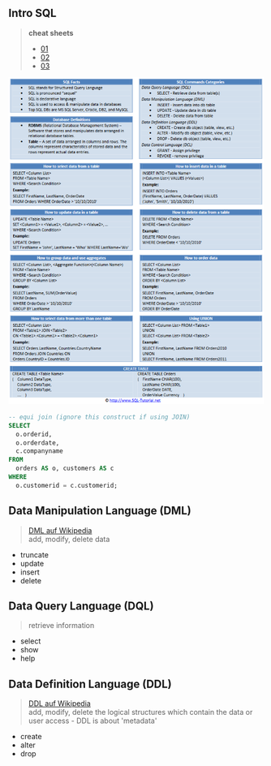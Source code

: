 ## Intro SQL
> **cheat sheets**  
> - [01](http://www.cheat-sheets.org/sites/sql.su/)
> - [02](https://zeroturnaround.com/rebellabs/sql-cheat-sheet/)
> - [03](https://www.w3schools.com/sql/sql_quickref.asp)

![SQL cheat sheet](img/sql_cs.png)

```sql
-- equi join (ignore this construct if using JOIN)
SELECT
  o.orderid,
  o.orderdate,
  c.companyname
FROM
  orders AS o, customers AS c
WHERE
  o.customerid = c.customerid;
```

## Data Manipulation Language (DML)
> [DML auf Wikipedia](https://de.wikipedia.org/wiki/Data_Manipulation_Language)  
> add, modify, delete data
- truncate
- update
- insert
- delete

## Data Query Language (DQL)
> retrieve information
- select
- show
- help

## Data Definition Language (DDL)
> [DDL auf Wikipedia](https://en.wikipedia.org/wiki/Data_definition_language)  
> add, modify, delete the logical structures which contain the data or user access - DDL is about 'metadata'
- create
- alter
- drop